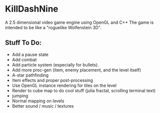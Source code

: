 # KillDashNine
A 2.5 dimensional video game engine using OpenGL and C++
The game is intended to be like a "roguelike Wolfenstein 3D".

## Stuff To Do:
 - Add a pause state
 - Add combat
 - Add particle system (especially for bullets).
 - Add more proc-gen (item, enemy placement, and the level itself)
 - A-star pathfinding
 - Item effects and proper post-processing
 - Use OpenGL instance rendering for tiles on the level
 - Render to cube map to do cool stuff (julia fractal, scrolling terminal text)
 - jumping
 - Normal mapping on levels
 - Better sound / music / textures

